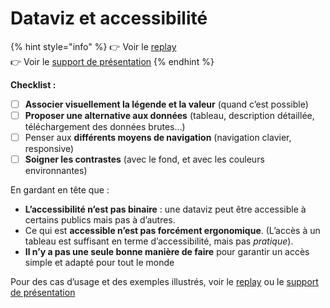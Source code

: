 # Dataviz et accessibilité

{% hint style="info" %}
👉 Voir le [replay](https://webinaire.bbb-dinum-scalelite.visio.education.fr/playback/presentation/2.3/87785ffa751d94980ff8dab4007b2daa8de53178-1712671188764)\
👉 Voir le [support de présentation](https://docs.google.com/presentation/d/16IpTbgnM7tqytD\_9KykndobpsqavmMFtT5Amq66hBaQ/edit#slide=id.p)
{% endhint %}

**Checklist :**

* [ ] **Associer visuellement la légende et la valeur** (quand c’est possible)
* [ ] **Proposer une alternative aux données** (tableau, description détaillée, téléchargement des données brutes…)
* [ ] Penser aux **différents moyens de navigation** (navigation clavier, responsive)
* [ ] **Soigner les contrastes** (avec le fond, et avec les couleurs environnantes)

En gardant en tête que :

* **L’accessibilité n’est pas binaire** : une dataviz peut être accessible à certains publics mais pas à d’autres.
* Ce qui est **accessible n’est pas forcément ergonomique**. (L’accès à un tableau est suffisant en terme d’accessibilité, mais pas _pratique_).
* **Il n’y a pas une seule bonne manière de faire** pour garantir un accès simple et adapté pour tout le monde

Pour des cas d’usage et des exemples illustrés, voir le [replay](https://webinaire.bbb-dinum-scalelite.visio.education.fr/playback/presentation/2.3/87785ffa751d94980ff8dab4007b2daa8de53178-1712671188764) ou le [support de présentation](https://docs.google.com/presentation/d/16IpTbgnM7tqytD\_9KykndobpsqavmMFtT5Amq66hBaQ/edit#slide=id.p)
